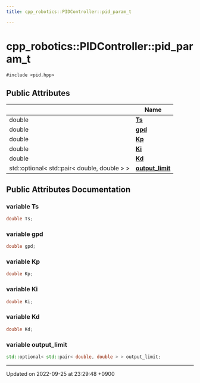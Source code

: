 ```yaml
---
title: cpp_robotics::PIDController::pid_param_t

---
```


# cpp_robotics::PIDController::pid_param_t






`#include <pid.hpp>`

## Public Attributes

|                | Name           |
| -------------- | -------------- |
| double | **[Ts](/cpp_robotics/doxybook/Classes/structcpp__robotics_1_1PIDController_1_1pid__param__t/#variable-ts)**  |
| double | **[gpd](/cpp_robotics/doxybook/Classes/structcpp__robotics_1_1PIDController_1_1pid__param__t/#variable-gpd)**  |
| double | **[Kp](/cpp_robotics/doxybook/Classes/structcpp__robotics_1_1PIDController_1_1pid__param__t/#variable-kp)**  |
| double | **[Ki](/cpp_robotics/doxybook/Classes/structcpp__robotics_1_1PIDController_1_1pid__param__t/#variable-ki)**  |
| double | **[Kd](/cpp_robotics/doxybook/Classes/structcpp__robotics_1_1PIDController_1_1pid__param__t/#variable-kd)**  |
| std::optional< std::pair< double, double > > | **[output_limit](/cpp_robotics/doxybook/Classes/structcpp__robotics_1_1PIDController_1_1pid__param__t/#variable-output-limit)**  |

## Public Attributes Documentation

### variable Ts

```cpp
double Ts;
```


### variable gpd

```cpp
double gpd;
```


### variable Kp

```cpp
double Kp;
```


### variable Ki

```cpp
double Ki;
```


### variable Kd

```cpp
double Kd;
```


### variable output_limit

```cpp
std::optional< std::pair< double, double > > output_limit;
```


-------------------------------

Updated on 2022-09-25 at 23:29:48 +0900